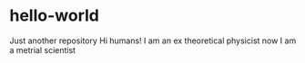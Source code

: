 # hello-world
Just another repository
Hi humans!
I am an ex theoretical physicist 
now I am a metrial scientist
